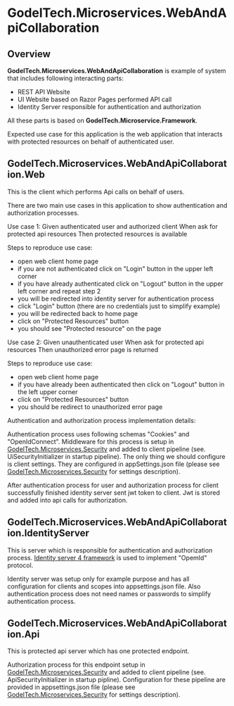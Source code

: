 # GodelTech.Microservices.WebAndApiCollaboration

## Overview

**GodelTech.Microservices.WebAndApiCollaboration** is example of system that includes following interacting parts:

- REST API Website
- UI Website based on Razor Pages performed API call
- Identity Server responsible for authentication and authorization

All these parts is based on **GodelTech.Microservice.Framework**.

Expected use case for this application is the web application that interacts with protected resources on behalf of authenticated user.

## GodelTech.Microservices.WebAndApiCollaboration.Web

This is the client which performs Api calls on behalf of users.

There are two main use cases in this application to show authentication and authorization processes.

Use case 1:
Given authenticated user and authorized client
When ask for protected api resources
Then protected resources is available

Steps to reproduce use case:

- open web client home page
- if you are not authenticated click on "Login" button in the upper left corner
- if you have already authenticated click on "Logout" button in the upper left corner and repeat step 2
- you will be redirected into identity server for authentication process
- click "Login" button (there are no credentials just to simplify example)
- you will be redirected back to home page
- click on "Protected Resources" button
- you should see "Protected resource" on the page

Use case 2:
Given unauthenticated user
When ask for protected api resources
Then unauthorized error page is returned

Steps to reproduce use case:

- open web client home page
- if you have already been authenticated then click on "Logout" button in the left upper corner
- click on "Protected Resources" button
- you should be redirect to unauthorized error page

Authentication and authorization process implementation details:

Authentication process uses following schemas "Cookies" and "OpenIdConnect".
Middleware for this process is setup in [GodelTech.Microservices.Security](https://github.com/GodelTech/GodelTech.Microservices.Security)
and added to client pipeline (see. UiSecurityInitializer in startup pipeline). The only thing we should configure is client settings.
They are configured in appSettings.json file (please see [GodelTech.Microservices.Security](https://github.com/GodelTech/GodelTech.Microservices.Security) for settings description).

After authentication process for user and authorization process for client successfully finished identity server sent jwt token to client.
Jwt is stored and added into api calls for authorization.

## GodelTech.Microservices.WebAndApiCollaboration.IdentityServer

This is server which is responsible for authentication and authorization process.
[Identity server 4 framework](https://github.com/IdentityServer/IdentityServer4) is used to implement "OpemId" protocol.

Identity server was setup only for example purpose and has all configuration for clients and scopes into appsettings.json file.
Also authentication process does not need names or passwords to simplify authentication process.

## GodelTech.Microservices.WebAndApiCollaboration.Api

This is protected api server which has one protected endpoint.

Authorization process for this endpoint setup in [GodelTech.Microservices.Security](https://github.com/GodelTech/GodelTech.Microservices.Security)
and added to client pipeline (see. ApiSecurityInitializer in startup pipline).
Configuration for these pipeline are provided in appsettings.json file (please see [GodelTech.Microservices.Security](https://github.com/GodelTech/GodelTech.Microservices.Security) for settings description).
